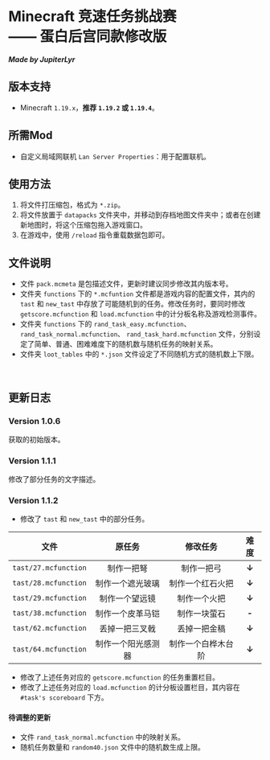 # Minecraft 竞速任务挑战赛</br>—— 蛋白后宫同款修改版
***Made by JupiterLyr***

## 版本支持
+ Minecraft `1.19.x`，**推荐 `1.19.2` 或 `1.19.4`**。

## 所需Mod
+ 自定义局域网联机 `Lan Server Properties`：用于配置联机。

## 使用方法
1. 将文件打压缩包，格式为 `*.zip`。
2. 将文件放置于 `datapacks` 文件夹中，并移动到存档地图文件夹中；或者在创建新地图时，将这个压缩包拖入游戏窗口。
3. 在游戏中，使用 `/reload` 指令重载数据包即可。

## 文件说明
+ 文件 `pack.mcmeta` 是包描述文件，更新时建议同步修改其内版本号。
+ 文件夹 `functions` 下的 `*.mcfuntion` 文件都是游戏内容的配置文件，其内的 `tast` 和 `new_tast` 中存放了可能随机到的任务。修改任务时，要同时修改 `getscore.mcfunction` 和 `load.mcfunction` 中的计分板名称及游戏检测事件。
+ 文件夹 `functions` 下的 `rand_task_easy.mcfunction`、 `rand_task_normal.mcfunction`、 `rand_task_hard.mcfunction` 文件，分别设定了简单、普通、困难难度下的随机数与随机任务的映射关系。
+ 文件夹 `loot_tables` 中的 `*.json` 文件设定了不同随机方式的随机数上下限。
</br>

## 更新日志
### Version 1.0.6
获取的初始版本。
</br>

### Version 1.1.1
修改了部分任务的文字描述。
</br>

### Version 1.1.2
+ 修改了 `tast` 和 `new_tast` 中的部分任务。

| 文件 | 原任务 | 修改任务 | 难度 |
| :---: | :---: | :---: | :---: |
| `tast/27.mcfunction` | 制作一把弩 | 制作一把弓 | **↓** |
| `tast/28.mcfunction` | 制作一个遮光玻璃 | 制作一个红石火把 | **↓** |
| `tast/29.mcfunction` | 制作一个望远镜 | 制作一个火把 | **↓** |
| `tast/38.mcfunction` | 制作一个皮革马铠 | 制作一块萤石 | **-** |
| `tast/62.mcfunction` | 丢掉一把三叉戟 | 丢掉一把金稿 | **↓** |
| `tast/64.mcfunction` | 制作一个阳光感测器 | 制作一个白桦木台阶 | **↓** |

+ 修改了上述任务对应的 `getscore.mcfunction` 的任务重置栏目。
+ 修改了上述任务对应的 `load.mcfunction` 的计分板设置栏目，其内容在 `#task's scoreboard` 下方。

#### 待调整的更新
+ 文件 `rand_task_normal.mcfunction` 中的映射关系。
+ 随机任务数量和 `random40.json` 文件中的随机数生成上限。
</br>